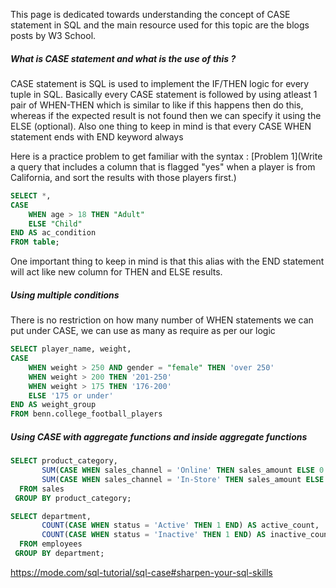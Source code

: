 This page is dedicated towards understanding the concept of CASE statement in SQL and the main resource used for this topic are the blogs posts by W3 School.

##### What is CASE statement and what is the use of this ?

CASE statement is SQL is used to implement the IF/THEN logic for every tuple in SQL. Basically every CASE statement is followed by using atleast 1 pair of WHEN-THEN which is similar to like if this happens then do this, whereas if the expected result is not found then we can specify it using the ELSE (optional). Also one thing to keep in mind is that every CASE WHEN statement ends with END keyword always

Here is a practice problem to get familiar with the syntax : [Problem 1](Write a query that includes a column that is flagged "yes" when a player is from California, and sort the results with those players first.)

```SQL
SELECT *,
CASE
	WHEN age > 18 THEN "Adult"
	ELSE "Child"
END AS ac_condition
FROM table;
```

One important thing to keep in mind is that this alias with the END statement will act like new column for THEN and ELSE results.
##### Using multiple conditions

There is no restriction on how many number of WHEN statements we can put under CASE, we can use as many as require as per our logic

```SQL
SELECT player_name, weight, 
CASE 
	WHEN weight > 250 AND gender = "female" THEN 'over 250' 
	WHEN weight > 200 THEN '201-250' 
	WHEN weight > 175 THEN '176-200' 
	ELSE '175 or under' 
END AS weight_group 
FROM benn.college_football_players
```


##### Using CASE with aggregate functions and inside aggregate functions

```SQL
SELECT product_category,
       SUM(CASE WHEN sales_channel = 'Online' THEN sales_amount ELSE 0 END) AS online_sales,
       SUM(CASE WHEN sales_channel = 'In-Store' THEN sales_amount ELSE 0 END) AS in_store_sales
  FROM sales
 GROUP BY product_category;
```

```SQL
SELECT department,
       COUNT(CASE WHEN status = 'Active' THEN 1 END) AS active_count,
       COUNT(CASE WHEN status = 'Inactive' THEN 1 END) AS inactive_count
  FROM employees
 GROUP BY department;
```


https://mode.com/sql-tutorial/sql-case#sharpen-your-sql-skills